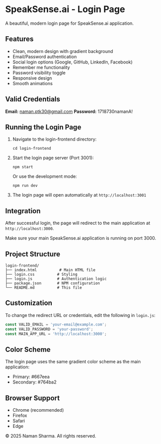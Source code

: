 # SpeakSense.ai - Login Page

A beautiful, modern login page for SpeakSense.ai application.

## Features

- Clean, modern design with gradient background
- Email/Password authentication
- Social login options (Google, GitHub, LinkedIn, Facebook)
- Remember me functionality
- Password visibility toggle
- Responsive design
- Smooth animations

## Valid Credentials

**Email:** naman.ptk30@gmail.com
**Password:** 1718730namanA!

## Running the Login Page

1. Navigate to the login-frontend directory:
   ```
   cd login-frontend
   ```

2. Start the login page server (Port 3001):
   ```
   npm start
   ```

   Or use the development mode:
   ```
   npm run dev
   ```

3. The login page will open automatically at `http://localhost:3001`

## Integration

After successful login, the page will redirect to the main application at `http://localhost:3000`.

Make sure your main SpeakSense.ai application is running on port 3000.

## Project Structure

```
login-frontend/
├── index.html          # Main HTML file
├── login.css          # Styling
├── login.js           # Authentication logic
├── package.json       # NPM configuration
└── README.md          # This file
```

## Customization

To change the redirect URL or credentials, edit the following in `login.js`:

```javascript
const VALID_EMAIL = 'your-email@example.com';
const VALID_PASSWORD = 'your-password';
const MAIN_APP_URL = 'http://localhost:3000';
```

## Color Scheme

The login page uses the same gradient color scheme as the main application:
- Primary: #667eea
- Secondary: #764ba2

## Browser Support

- Chrome (recommended)
- Firefox
- Safari
- Edge

© 2025 Naman Sharma. All rights reserved.
